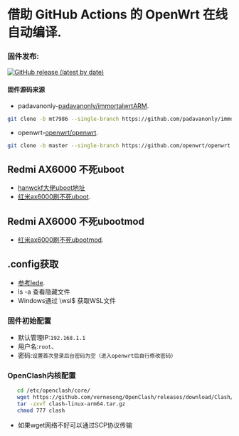 # 借助 GitHub Actions 的 OpenWrt 在线自动编译.

### 固件发布:
[![GitHub release (latest by date)](https://img.shields.io/github/v/release/yishangfei/Actions-OpenWrt?style=for-the-badge&label=固件下载)](https://github.com/yishangfei/Actions-OpenWrt/releases/latest)

#### 固件源码来源
- padavanonly-[padavanonly/immortalwrtARM](https://github.com/padavanonly/immortalwrtARM/tree/mt7986).
```bash
git clone -b mt7986 --single-branch https://github.com/padavanonly/immortalwrtARM
```
- openwrt-[openwrt/openwrt](https://github.com/openwrt/openwrt).
```bash
git clone -b master --single-branch https://github.com/openwrt/openwrt
```

## Redmi AX6000 不死uboot
- [hanwckf大佬uboot地址](https://github.com/hanwckf/bl-mt798x/releases/latest)
- [红米ax6000刷不死uboot](https://blog.w2aa.ga/post/ax6000-uboot.html).

## Redmi AX6000 不死ubootmod
- [红米ax6000刷不死ubootmod](https://www.right.com.cn/forum/thread-8272071-1-2.html).

## .config获取
- [参考lede](https://github.com/coolsnowwolf/lede/issues).
- ls -a 查看隐藏文件 
- Windows通过 \\wsl$  获取WSL文件 

### 固件初始配置
- 默认管理IP:`192.168.1.1` 
- 用户名:`root`、
- 密码:`设置首次登录后台密码为空（进入openwrt后自行修改密码）`

### OpenClash内核配置
 ```bash
    cd /etc/openclash/core/ 
    wget https://github.com/vernesong/OpenClash/releases/download/Clash/clash-linux-arm64.tar.gz
    tar -zxvf clash-linux-arm64.tar.gz 
    chmod 777 clash
   ```
- 如果wget网络不好可以通过SCP协议传输
